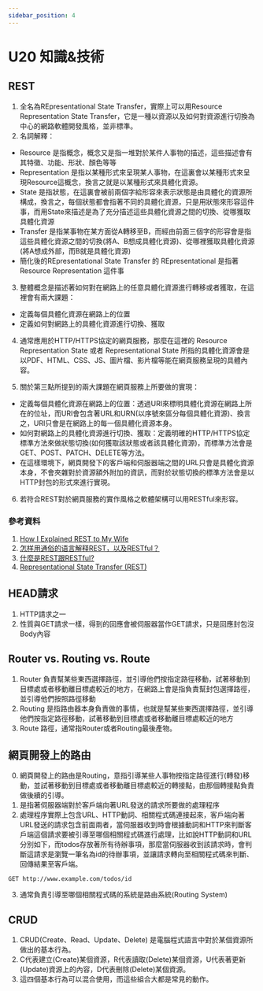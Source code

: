 ```yaml
---
sidebar_position: 4
---
```


# U20 知識&技術

## REST
1. 全名為REpresentational State Transfer，實際上可以用Resource Representation State Transfer，它是一種以資源以及如何對資源進行切換為中心的網路軟體開發風格，並非標準。
2. 名詞解釋：
  - Resource 是指概念，概念又是指一堆對於某件人事物的描述，這些描述會有其特徵、功能、形狀、顏色等等
  - Representation 是指以某種形式來呈現某人事物，在這裏會以某種形式來呈現Resource這概念，換言之就是以某種形式來具體化資源。
  - State 是指狀態，在這裏會被前兩個字給形容來表示狀態是由具體化的資源所構成，換言之，每個狀態都會指著不同的具體化資源，只是用狀態來形容這件事，而用State來描述是為了充分描述這些具體化資源之間的切換、從哪獲取具體化資源
  - Transfer 是指某事物在某方面從A轉移至B，而經由前面三個字的形容會是指這些具體化資源之間的切換(將A、B想成具體化資源)、從哪裡獲取具體化資源(將A想成外部，而B就是具體化資源)
  - 簡化後的REpresentational State Transfer 的 REpresentational 是指著Resource Representation 這件事

3. 整體概念是描述著如何對在網路上的任意具體化資源進行轉移或者獲取，在這裡會有兩大課題：
 - 定義每個具體化資源在網路上的位置
 - 定義如何對網路上的具體化資源進行切換、獲取

4. 通常應用於HTTP/HTTPS協定的網頁服務，那麼在這裡的 Resource Representation State 或者 Representational State 所指的具體化資源會是以PDF、HTML、CSS、JS、圖片檔、影片檔等能在網頁服務呈現的具體內容。

5. 關於第三點所提到的兩大課題在網頁服務上所要做的實現：
 - 定義每個具體化資源在網路上的位置：透過URI來標明具體化資源在網路上所在的位址，而URI會包含著URL和URN(以序號來區分每個具體化資源)、換言之，URI只會是在網路上的每一個具體化資源本身。
 - 如何對網路上的具體化資源進行切換、獲取：定義明確的HTTP/HTTPS協定標準方法來做狀態切換(如何獲取該狀態或者該具體化資源)，而標準方法會是GET、POST、PATCH、DELETE等方法。
 - 在這樣環境下，網頁開發下的客戶端和伺服器端之間的URL只會是具體化資源本身，不會夾雜對於資源額外附加的資訊，而對於狀態切換的標準方法會是以HTTP封包的形式來進行實現。

6. 若符合REST對於網頁服務的實作風格之軟體架構可以用RESTful來形容。


### 參考資料
1. [How I Explained REST to My Wife](http://www.looah.com/source/view/2284)
2. [怎样用通俗的语言解释REST，以及RESTful？](https://www.zhihu.com/question/28557115)
3. [什麼是REST跟RESTful?](https://ihower.tw/blog/archives/1542)
4. [Representational State Transfer (REST)](https://www.ics.uci.edu/~fielding/pubs/dissertation/rest_arch_style.htm)



## HEAD請求
1. HTTP請求之一
2. 性質與GET請求一樣，得到的回應會被伺服器當作GET請求，只是回應封包沒Body內容

## Router vs. Routing vs. Route
1. Router 負責幫某些東西選擇路徑，並引導他們按指定路徑移動，試著移動到目標處或者移動離目標處較近的地方，在網路上會是指負責幫封包選擇路徑，並引導他們按照路徑移動
2. Routing 是指路由器本身負責做的事情，也就是幫某些東西選擇路徑，並引導他們按指定路徑移動，試著移動到目標處或者移動離目標處較近的地方
3. Route 路徑，通常指Router或者Routing最後產物。



## 網頁開發上的路由
0. 網頁開發上的路由是Routing，意指引導某些人事物按指定路徑進行(轉發)移動，並試著移動到目標處或者移動離目標處較近的轉接點，由那個轉接點負責做後續的引導。
1. 是指著伺服器端對於客戶端向著URL發送的請求所要做的處理程序
2. 處理程序實際上包含URL、HTTP動詞、相關程式碼連接起來，客戶端向著URL發送的請求包含前面兩者，當伺服器收到時會根據動詞和HTTP來判斷客戶端這個請求要被引導至哪個相關程式碼進行處理，比如說HTTP動詞和URL分別如下，而todos存放著所有待辦事項，那麼當伺服器收到該請求時，會判斷這請求是瀏覽一筆名為id的待辦事項，並讓請求轉向至相關程式碼來判斷、回傳結果至客戶端。

```
GET http://www.example.com/todos/id
```
3. 通常負責引導至哪個相關程式碼的系統是路由系統(Routing System)


## CRUD 
1. CRUD(Create、Read、Update、Delete) 是電腦程式語言中對於某個資源所做出的基本行為。
2. C代表建立(Create)某個資源，R代表讀取(Delete)某個資源，U代表著更新(Update)資源上的內容，D代表刪除(Delete)某個資源。
3. 這四個基本行為可以混合使用，而這些組合大都是常見的動作。



